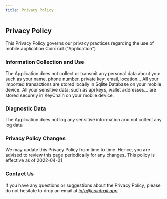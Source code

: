 ```yaml
---
title: Privacy Policy
---
```

## Privacy Policy

This Privacy Policy governs our privacy practices regarding the use of mobile application CoinTrail ("Application")

### Information Collection and Use

The Application does not collect or transmit any personal data about you: such as your name, phone number, private key, email, location...
All your imported transactions are stored locally in Sqlite Database on your mobile device.
All your sensitive data: such as api keys, wallet addresses... are stored securely in KeyChain on your mobile device.

### Diagnostic Data

The Application does not log any sensitive information and not collect any log data

### Privacy Policy Changes

We may update this Privacy Policy from time to time. Hence, you are advised to review this page periodically for any changes.
This policy is effective as of 2022-04-01

### Contact Us

If you have any questions or suggestions about the Privacy Policy, please do not hesitate to drop an email at *info@cointrail.app*
